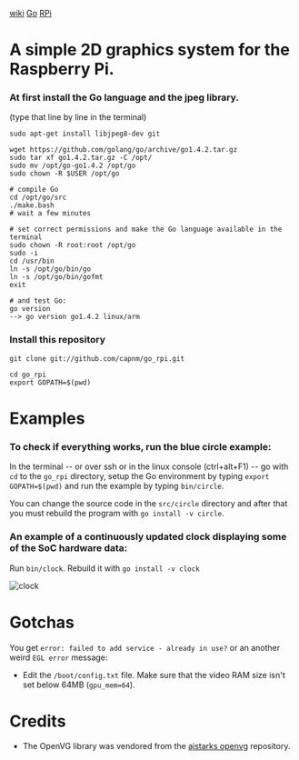 [wiki](https://github.com/capnm/go_rpi/wiki/)
[Go](http://golang.org/)
[RPi](http://www.raspberrypi.org/)
# A simple 2D graphics system for the Raspberry Pi.

### At first install the Go language and the jpeg library.
(type that line by line in the terminal)
```
sudo apt-get install libjpeg8-dev git

wget https://github.com/golang/go/archive/go1.4.2.tar.gz
sudo tar xf go1.4.2.tar.gz -C /opt/
sudo mv /opt/go-go1.4.2 /opt/go
sudo chown -R $USER /opt/go

# compile Go
cd /opt/go/src
./make.bash 
# wait a few minutes

# set correct permissions and make the Go language available in the terminal 
sudo chown -R root:root /opt/go
sudo -i
cd /usr/bin
ln -s /opt/go/bin/go
ln -s /opt/go/bin/gofmt
exit

# and test Go:
go version
--> go version go1.4.2 linux/arm

```

### Install this repository
```
git clone git://github.com/capnm/go_rpi.git

cd go_rpi
export GOPATH=$(pwd)
```

# Examples
### To check if everything works, run the blue circle example:
In the terminal -- or over ssh or in the linux console (ctrl+alt+F1) -- go with `cd` to the `go_rpi` directory, setup the Go environment by typing `export GOPATH=$(pwd)` and run the example by typing `bin/circle`.

You can change the source code in the `src/circle` directory and after that you must rebuild the program with `go install -v circle`.

### An example of a continuously updated clock displaying some of the SoC hardware data:
Run `bin/clock`.
Rebuild it with `go install -v clock`

![clock](img/clock.png)


# Gotchas
You get `error: failed to add service - already in use?` or an another weird `EGL error` message:
* Edit the `/boot/config.txt` file. Make sure that the video RAM size isn't set below 64MB (`gpu_mem=64`).



# Credits 
* The OpenVG library was vendored from the [ajstarks openvg](https://github.com/ajstarks/openvg) repository.
